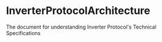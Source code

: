 # InverterProtocolArchitecture
The document for understanding Inverter Protocol's Technical Specifications
